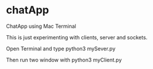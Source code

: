 # chatApp
ChatApp using Mac Terminal 

This is just experimenting with clients, server and sockets.

Open Terminal and type
python3 mySever.py 

Then run two window with 
python3 myClient.py
